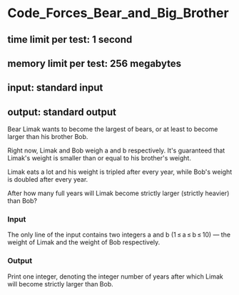 # Code_Forces_Bear_and_Big_Brother

## time limit per test: 1 second
## memory limit per test: 256 megabytes
## input: standard input
## output: standard output


Bear Limak wants to become the largest of bears, or at least to become larger than his brother Bob.

Right now, Limak and Bob weigh a and b respectively. It's guaranteed that Limak's weight is smaller than or equal to his brother's weight.

Limak eats a lot and his weight is tripled after every year, while Bob's weight is doubled after every year.

After how many full years will Limak become strictly larger (strictly heavier) than Bob?

### Input
The only line of the input contains two integers a and b (1 ≤ a ≤ b ≤ 10) — the weight of Limak and the weight of Bob respectively.

### Output
Print one integer, denoting the integer number of years after which Limak will become strictly larger than Bob.
